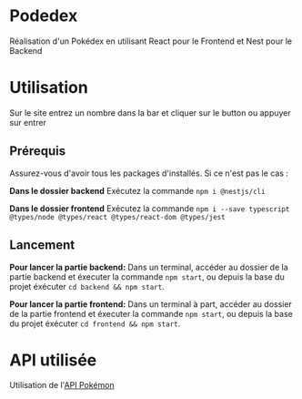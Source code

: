 # Podedex
Réalisation d'un Pokédex en utilisant React pour le Frontend et Nest pour le Backend

# Utilisation
Sur le site entrez un nombre dans la bar et cliquer sur le button ou appuyer sur entrer

## Prérequis
Assurez-vous d'avoir tous les packages d'installés. Si ce n'est pas le cas :

**Dans le dossier backend**
Exécutez la commande `npm i @nestjs/cli`

**Dans le dossier frontend**
Exécutez la commande `npm i --save typescript @types/node @types/react @types/react-dom @types/jest`

## Lancement
**Pour lancer la partie backend:**
Dans un terminal, accéder au dossier de la partie backend et éxecuter la commande `npm start`, ou depuis la base du projet éxécuter `cd backend && npm start`.

**Pour lancer la partie frontend:**
Dans un terminal à part, accéder au dossier de la partie frontend et éxecuter la commande `npm start`, ou depuis la base du projet éxécuter `cd frontend && npm start`.

# API utilisée
Utilisation de l'[API Pokémon](https://pokeapi.co/docs/v2)